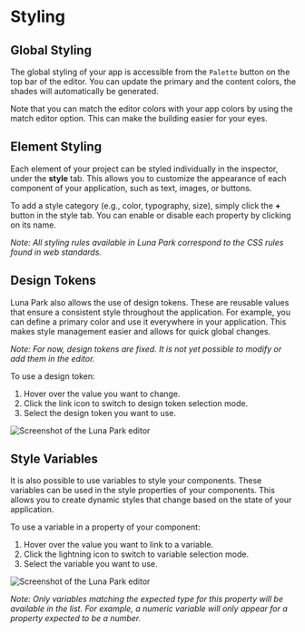 <script setup lang="ts">
import Screen1 from '/assets/images/layout/styling/screen1.png';
import Screen2 from '/assets/images/layout/styling/screen2.png';
import Screen3 from '/assets/images/layout/styling/screen3.png';
</script>

# Styling

## Global Styling

The global styling of your app is accessible from the `Palette` button on the top bar of the editor. You can update the primary and the content colors, the shades will automatically be generated.

Note that you can match the editor colors with your app colors by using the match editor option. This can make the building easier for your eyes.

<DImage
:src="Screen3"
alt="Screenshot of the Luna Park editor"
/>

## Element Styling

Each element of your project can be styled individually in the inspector, under the **style** tab. This allows you to customize the appearance of each component of your application, such as text, images, or buttons.

To add a style category (e.g., color, typography, size), simply click the **+** button in the style tab. You can enable or disable each property by clicking on its name.

<DImage
:src="Screen2"
alt="Screenshot of the Luna Park editor"
/>

_Note: All styling rules available in Luna Park correspond to the CSS rules found in web standards._

## Design Tokens

Luna Park also allows the use of design tokens. These are reusable values that ensure a consistent style throughout the application. For example, you can define a primary color and use it everywhere in your application. This makes style management easier and allows for quick global changes.

<DImage
:src="Screen1"
alt="Screenshot of the Luna Park editor"
/>

_Note: For now, design tokens are fixed. It is not yet possible to modify or add them in the editor._

To use a design token:

1. Hover over the value you want to change.
2. Click the link icon to switch to design token selection mode.
3. Select the design token you want to use.

![Screenshot of the Luna Park editor](/assets/images/layout/styling/gif1.gif)

## Style Variables

It is also possible to use variables to style your components. These variables can be used in the style properties of your components. This allows you to create dynamic styles that change based on the state of your application.

To use a variable in a property of your component:

1. Hover over the value you want to link to a variable.
2. Click the lightning icon to switch to variable selection mode.
3. Select the variable you want to use.

![Screenshot of the Luna Park editor](/assets/images/layout/styling/gif2.gif)

_Note: Only variables matching the expected type for this property will be available in the list. For example, a numeric variable will only appear for a property expected to be a number._

